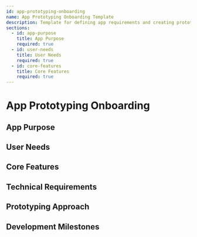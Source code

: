 ```yaml
---
id: app-prototyping-onboarding
name: App Prototyping Onboarding Template
description: Template for defining app requirements and creating prototypes
sections:
  - id: app-purpose
    title: App Purpose
    required: true
  - id: user-needs
    title: User Needs
    required: true
  - id: core-features
    title: Core Features
    required: true
---
```


# App Prototyping Onboarding

## App Purpose
<!--
Description: Define the purpose and goals of the application
Questions:
  - What problem does this app solve?
  - Who is the primary audience?
  - What are the key success metrics?
-->

## User Needs
<!--
Description: Identify the needs and pain points of target users
Questions:
  - What are the user personas?
  - What are their main pain points?
  - What tasks do they need to accomplish?
-->

## Core Features
<!--
Description: Define the essential features of the application
Questions:
  - What are the must-have features?
  - What are the nice-to-have features?
  - What features can be deferred to later versions?
-->

## Technical Requirements
<!--
Description: Define the technical specifications and constraints
Questions:
  - What platforms will the app support?
  - What are the performance requirements?
  - What integrations are needed?
-->

## Prototyping Approach
<!--
Description: Define the strategy for creating prototypes
Questions:
  - What fidelity level is needed (low/high)?
  - What tools will be used for prototyping?
  - How will user feedback be collected?
-->

## Development Milestones
<!--
Description: Define key milestones for the prototyping process
Questions:
  - What are the key deliverables?
  - What is the timeline for each phase?
  - How will progress be measured?
-->
